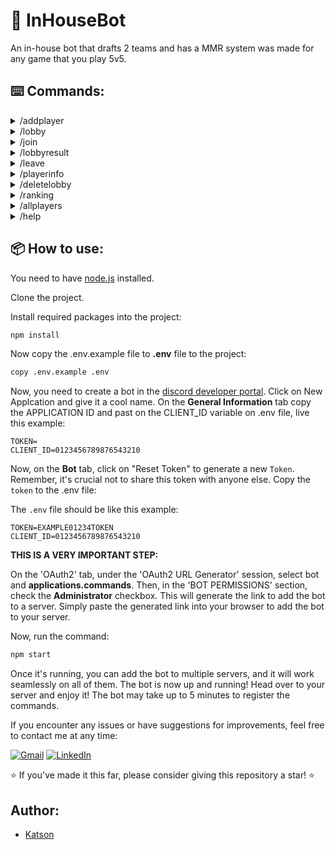 # 🤖 InHouseBot
An in-house bot that drafts 2 teams and has a MMR system was made for any game that you play 5v5.

## ⌨️ Commands:

<details>
  <summary> /addplayer </summary>
  
  - Adds a player to the list of the players (only players added can use another commands expect: */help*). A player starts with 50mmr points.
  
    * options:
        - player - Select a user from discord server.
     
</details>
<details>
  <summary> /lobby </summary>
  
  - Creates a lobby, then players can use */join* to enter the lobby
  
</details>

<details>
  <summary> /join </summary>
  
  - Join a created lobby. When the lobby reaches 10 players, the bot will make the 2 teams equalized based on mmr.
</details>

<details>
  <summary> /lobbyresult </summary>
  
  - When a game is defined use */lobbyresult* to record the result of the lobby, this will also update mmrs and wins/loses/games of the players of the lobby. The players of the winner team wins 5mmr points, the players of loser team lose 5mmr points.
  
    * options:
        - lobbynumber - The number of the lobby we wanna defined the result.
        - winnerteam - The team that won the lobby.
</details>

<details>
  <summary> /leave </summary>
  
  - Leave from a created lobby joinned before. Notice: you can't leave a lobby alredy in progress.
</details>

<details>
  <summary> /playerinfo </summary>
  
  - Shows info of a player.
      * options:
        - player - Select a player from discord server
</details>

</details>

<details>
  <summary> /deletelobby </summary>
  
  - Deletes a lobby openned (undefined teams) or in progress (defined teams).
      * options:
        - lobbynumber - The number of the lobby we wanna delete.
</details>

<details>
  <summary> /ranking </summary>
  
  - Shows ranking of players based on selected option.
      * options:
        - option - Select between: Top 10 MMR, Bot 10 MMR, Top 10 Wins or Top 10 Loses
  
  
</details>

<details>
  <summary> /allplayers </summary>
  
  - Shows all players who have been added to the inhouse.
</details>

<details>
  <summary> /help </summary>
  
  - Shows commands info.
</details>

## 📦 How to use:
You need to have [node.js](https://nodejs.org/en) installed.

Clone the project.

Install required packages into the project:
  ```bash
npm install
  ```

Now copy the .env.example file to **.env** file to the project:
  ```.bash
copy .env.example .env
  ```

Now, you need to create a bot in the [discord developer portal](https://discord.com/developers/applications).
Click on New Applcation and give it a cool name.
On the **General Information** tab copy the APPLICATION ID and past on the CLIENT_ID variable on .env file, live this example: 

  ```.env
TOKEN=
CLIENT_ID=0123456789876543210
  ```

Now, on the **Bot** tab, click on "Reset Token" to generate a new `Token`. Remember, it's crucial not to share this token with anyone else.
Copy the `token` to the .env file:

The `.env` file should be like this example:
  ```.env
TOKEN=EXAMPLE01234TOKEN
CLIENT_ID=0123456789876543210
  ```

**THIS IS A VERY IMPORTANT STEP:**

On the 'OAuth2' tab, under the 'OAuth2 URL Generator' session, select bot and **applications.commands**. Then, in the 'BOT PERMISSIONS' section, check the **Administrator** checkbox. This will generate the link to add the bot to a server. Simply paste the generated link into your browser to add the bot to your server.

Now, run the command:
   ```js
npm start
  ```

Once it's running, you can add the bot to multiple servers, and it will work seamlessly on all of them.
The bot is now up and running! Head over to your server and enjoy it!
The bot may take up to 5 minutes to register the commands.

If you encounter any issues or have suggestions for improvements, feel free to contact me at any time:

[<img src="https://img.shields.io/badge/-Gmail-FF0000?style=flat-square&labelColor=FF0000&logo=gmail&logoColor=white&link=" alt="Gmail"/></a>](mailto:katson.alves@ccc.ufcg.edu.br)
[<img src="https://img.shields.io/badge/-Linkedin-0e76a8?style=flat-square&logo=Linkedin&logoColor=white&link=" alt="LinkedIn"/></a>](https://www.linkedin.com/in/katsonmatheus/)

⭐ If you've made it this far, please consider giving this repository a star! ⭐
 
## Author:
- [Katson](https://github.com/katson1)
